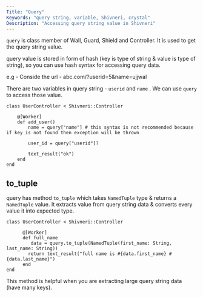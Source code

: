 ```yaml
---
Title: "Query"
Keywords: "query string, variable, Shivneri, crystal"
Description: "Accessing query string value in Shivneri"
---
```


`query` is class member of  Wall, Guard, Shield and Controller. It is used to get the query string value. 

query value is stored in form of hash (key is type of string & value is type of string), so you can use hash syntax for accessing query data.

e.g - Conside the url - abc.com/?userid=5&name=ujjwal

There are two variables in query string - `userid` and `name` . We can use `query` to access those value.

```
class UserController < Shivneri::Controller
      
    @[Worker]
    def add_user()
        name = query["name"] # this syntax is not recommended because if key is not found then exception will be thrown

        user_id = query["userid"]?

        text_result("ok")
    end
end
```

 ## to_tuple

query has method `to_tuple` which takes `NamedTuple` type & returns a `NamedTuple` value. It extracts value from query string data & converts every value it into expected type.

```
class UserController < Shivneri::Controller
       
      @[Worker]
      def full_name
         data = query.to_tuple(NamedTuple(first_name: String, last_name: String))
        return text_result("full name is #{data.first_name} #{data.last_name}")
      end
end
```
This method is helpful when you are extracting large query string data (have many keys). 